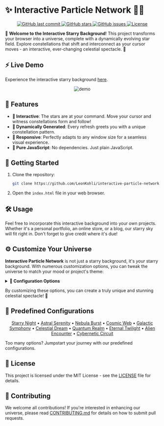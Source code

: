 # ✨ Interactive Particle Network 🚀🌌

<p align="center">
  <a href="https://github.com/LeonKohli/interactive-particle-network">
    <img src="https://img.shields.io/github/last-commit/LeonKohli/interactive-particle-network" alt="GitHub last commit">
  </a>
  <a href="https://github.com/LeonKohli/interactive-particle-network/stargazers">
    <img src="https://img.shields.io/github/stars/LeonKohli/interactive-particle-network" alt="GitHub stars">
  </a>
  <a href="https://github.com/LeonKohli/interactive-particle-network/issues">
    <img src="https://img.shields.io/github/issues/LeonKohli/interactive-particle-network" alt="GitHub issues">
  </a>
  <a href="https://github.com/LeonKohli/interactive-particle-network/blob/main/LICENSE">
    <img src="https://img.shields.io/github/license/LeonKohli/interactive-particle-network" alt="License">
  </a>
</p>

🌌 **Welcome to the Interactive Starry Background**! This project transforms your browser into a universe, complete with a dynamically evolving star field. Explore constellations that shift and interconnect as your cursor moves - an interactive, ever-changing celestial spectacle. 🌠

## ⚡ Live Demo

Experience the interactive starry background [here](https://codepen.io/LeonKohli/pen/poQKLOL).

<p align="center">
  <img src="https://github.com/LeonKohli/interactive-particle-network/assets/98176333/ac7b59d7-8dfb-4290-88ec-632fd9348170" alt="demo">
</p>

## 🌟 Features

- **👐 Interactive**: The stars are at your command. Move your cursor and witness constellations form and follow!
- **🎲 Dynamically Generated**: Every refresh greets you with a unique constellation pattern.
- **📐 Responsive**: Perfectly adapts to any window size for a seamless visual experience.
- **🔨 Pure JavaScript**: No dependencies. Just plain JavaScript.

## 🚀 Getting Started

1. Clone the repository:
   ```sh
   git clone https://github.com/LeonKohli/interactive-particle-network.git
   ```
2. Open the `index.html` file in your web browser.

## 🛠️ Usage

Feel free to incorporate this interactive background into your own projects. Whether it's a personal portfolio, an online store, or a blog, our starry sky will fit right in. Don't forget to give credit where it's due!

## ⚙️ Customize Your Universe

**Interactive Particle Network** is not just a starry background, it's _your_ starry background. With numerous customization options, you can tweak the universe to match your mood or project's theme:

<details>
  <summary><strong>🌟 Configuration Options</strong></summary>

  - `numberOfStars`: Set the number of stars in your sky.
  - `maxDistance`: Maximum distance for a star connection.
  - `starSize`: Range of possible star sizes.
  - `speedFactor`: Speed at which stars move around the canvas.
  - `mouseRadius`: Area around the mouse where stars will attempt to form connections.
  - `starColor`: Color of the stars.
  - `connectionColor`: Color of the lines that connect stars.
  - `canvasBackgroundColor`: Background color of your canvas.
  - `lineThickness`: Thickness of the connection lines.
  - `starShapes`: Shapes of the stars - 'circle' or 'star'.
  - `randomStarSpeeds`: Set this to true for stars moving at random speeds.
  - `rotationSpeed`: Range of possible rotation speeds for star-shaped stars.
  - `connectionsWhenNoMouse`: Set this to true to form star connections without mouse interference.
  - `percentStarsConnecting`: Percentage of stars that can connect when the mouse is not on the canvas.
  - `connectionLinesDashed`: Set this to true for dashed connection lines.
  - `dashedLinesConfig`: Configuration for the dashed lines.
  - `canvasGradient`: Add a gradient for the canvas background.
  - `starDensity`: Density of the stars - 'low', 'medium', 'high', or 'ultra'.
</details>

By customizing these options, you can create a truly unique and stunning celestial spectacle! 💫

## 🎨 Predefined Configurations

<p align="center">
  <a href="./examples.md#starry-night">Starry Night</a> •
  <a href="./examples.md#astral-serenity">Astral Serenity</a> •
  <a href="./examples.md#nebula-burst">Nebula Burst</a> •
  <a href="./examples.md#cosmic-web">Cosmic Web</a> •
  <a href="./examples.md#galactic-symphony">Galactic Symphony</a> •
  <a href="./examples.md#celestial-dream">Celestial Dream</a> •
  <a href="./examples.md#quantum-realm">Quantum Realm</a> •
  <a href="./examples.md#eternal-twilight">Eternal Twilight</a> •
  <a href="./examples.md#alien-encounter">Alien Encounter</a> •
  <a href="./examples.md#cybernetic-circuit">Cybernetic Circuit</a>
</p>

Too many options? Jumpstart your journey with our predefined configurations.

## 📄 License

This project is licensed under the MIT License - see the [LICENSE](LICENSE) file for details.

## 👥 Contributing

We welcome all contributions! If you're interested in enhancing our universe, please read [CONTRIBUTING.md](CONTRIBUTING.md) for details on how to submit pull requests.
